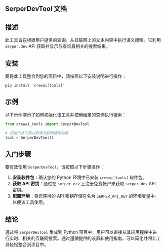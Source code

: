 ## SerperDevTool 文档

## 描述

此工具旨在根据用户提供的查询，从互联网上的文本内容中执行语义搜索。它利用 `serper.dev` API 获取并显示与查询最相关的搜索结果。

## 安装

要将此工具整合到您的项目中，请按照以下安装说明进行操作：

```shell
pip install 'crewai[tools]'
```

## 示例

以下示例演示了如何初始化该工具并使用给定的查询执行搜索：

```python
from crewai_tools import SerperDevTool

# 初始化该工具以获得互联网搜索功能
tool = SerperDevTool()
```

## 入门步骤

要有效使用 `SerperDevTool`，请按照以下步骤操作：

1. **安装软件包**：确认您的 Python 环境中已安装 `crewai[tools]` 软件包。
2. **获取 API 密钥**：通过在 `serper.dev` 上注册免费帐户来获取 `serper.dev` API 密钥。
3. **配置环境**：将您获得的 API 密钥存储在名为 `SERPER_API_KEY` 的环境变量中，以便该工具使用。

## 结论

通过将 `SerperDevTool` 集成到 Python 项目中，用户可以直接从其应用程序中进行实时、相关的互联网搜索。通过遵循提供的设置和使用指南，可以简化并将此工具轻松整合到项目中。
